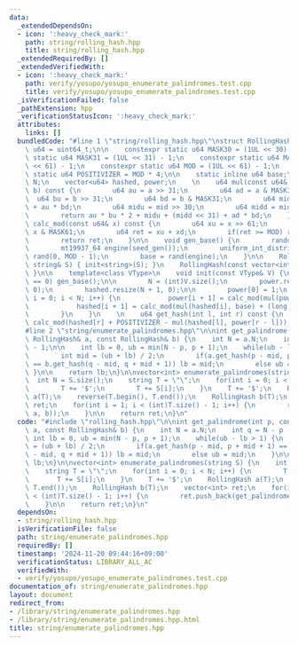```yaml
---
data:
  _extendedDependsOn:
  - icon: ':heavy_check_mark:'
    path: string/rolling_hash.hpp
    title: string/rolling_hash.hpp
  _extendedRequiredBy: []
  _extendedVerifiedWith:
  - icon: ':heavy_check_mark:'
    path: verify/yosupo/yosupo_enumerate_palindromes.test.cpp
    title: verify/yosupo/yosupo_enumerate_palindromes.test.cpp
  _isVerificationFailed: false
  _pathExtension: hpp
  _verificationStatusIcon: ':heavy_check_mark:'
  attributes:
    links: []
  bundledCode: "#line 1 \"string/rolling_hash.hpp\"\nstruct RollingHash{\n    using\
    \ u64 = uint64_t;\n\n    constexpr static u64 MASK30 = (1UL << 30) - 1;\n    constexpr\
    \ static u64 MASK31 = (1UL << 31) - 1;\n    constexpr static u64 MASK61 = (1UL\
    \ << 61) - 1;\n    constexpr static u64 MOD = (1UL << 61) - 1;\n    constexpr\
    \ static u64 POSITIVIZER = MOD * 4;\n\n    static inline u64 base;\n\n    int\
    \ N;\n    vector<u64> hashed, power;\n    \n    u64 mul(const u64& a, const u64&\
    \ b) const {\n        u64 au = a >> 31;\n        u64 ad = a & MASK31;\n      \
    \  u64 bu = b >> 31;\n        u64 bd = b & MASK31;\n        u64 mid = ad * bu\
    \ + au * bd;\n        u64 midu = mid >> 30;\n        u64 midd = mid & MASK30;\n\
    \        return au * bu * 2 + midu + (midd << 31) + ad * bd;\n    }\n\n    u64\
    \ calc_mod(const u64& x) const {\n        u64 xu = x >> 61;\n        u64 xd =\
    \ x & MASK61;\n        u64 ret = xu + xd;\n        if(ret >= MOD) ret -= MOD;\n\
    \        return ret;\n    }\n\n    void gen_base() {\n        random_device seed_gen;\n\
    \        mt19937_64 engine(seed_gen());\n        uniform_int_distribution<u64>\
    \ rand(0, MOD - 1);\n        base = rand(engine);\n    }\n\n    RollingHash(const\
    \ string& S) { init<string>(S); }\n    RollingHash(const vector<int>& V) { init<vector<int>>(V);\
    \ }\n\n    template<class VType>\n    void init(const VType& V) {\n        if(base\
    \ == 0) gen_base();\n\n        N = (int)V.size();\n        power.resize(N + 1,\
    \ 0);\n        hashed.resize(N + 1, 0);\n\n        power[0] = 1;\n        for(int\
    \ i = 0; i < N; i++) {\n            power[i + 1] = calc_mod(mul(power[i], base));\n\
    \            hashed[i + 1] = calc_mod(mul(hashed[i], base) + (long long)V[i]);\n\
    \        }\n    }\n    \n    u64 get_hash(int l, int r) const {\n        return\
    \ calc_mod(hashed[r] + POSITIVIZER - mul(hashed[l], power[r - l]));\n    }\n};\n\
    #line 2 \"string/enumerate_palindromes.hpp\"\n\nint get_palindrome(int p, const\
    \ RollingHash& a, const RollingHash& b) {\n    int N = a.N;\n    int q = N - p\
    \ - 1;\n\n    int lb = 0, ub = min(N - p, p + 1);\n    while(ub - lb > 1) {\n\
    \        int mid = (ub + lb) / 2;\n        if(a.get_hash(p - mid, p + mid + 1)\
    \ == b.get_hash(q - mid, q + mid + 1)) lb = mid;\n        else ub = mid;\n   \
    \ }\n\n    return lb;\n}\n\nvector<int> enumerate_palindromes(string S) {\n  \
    \  int N = S.size();\n    string T = \"\";\n    for(int i = 0; i < N; i++) {\n\
    \        T += '$';\n        T += S[i];\n    }\n    T += '$';\n    RollingHash\
    \ a(T);\n    reverse(T.begin(), T.end());\n    RollingHash b(T);\n    vector<int>\
    \ ret;\n    for(int i = 1; i < (int)T.size() - 1; i++) {\n        ret.push_back(get_palindrome(i,\
    \ a, b));\n    }\n\n    return ret;\n}\n"
  code: "#include \"rolling_hash.hpp\"\n\nint get_palindrome(int p, const RollingHash&\
    \ a, const RollingHash& b) {\n    int N = a.N;\n    int q = N - p - 1;\n\n   \
    \ int lb = 0, ub = min(N - p, p + 1);\n    while(ub - lb > 1) {\n        int mid\
    \ = (ub + lb) / 2;\n        if(a.get_hash(p - mid, p + mid + 1) == b.get_hash(q\
    \ - mid, q + mid + 1)) lb = mid;\n        else ub = mid;\n    }\n\n    return\
    \ lb;\n}\n\nvector<int> enumerate_palindromes(string S) {\n    int N = S.size();\n\
    \    string T = \"\";\n    for(int i = 0; i < N; i++) {\n        T += '$';\n \
    \       T += S[i];\n    }\n    T += '$';\n    RollingHash a(T);\n    reverse(T.begin(),\
    \ T.end());\n    RollingHash b(T);\n    vector<int> ret;\n    for(int i = 1; i\
    \ < (int)T.size() - 1; i++) {\n        ret.push_back(get_palindrome(i, a, b));\n\
    \    }\n\n    return ret;\n}\n"
  dependsOn:
  - string/rolling_hash.hpp
  isVerificationFile: false
  path: string/enumerate_palindromes.hpp
  requiredBy: []
  timestamp: '2024-11-20 09:44:16+09:00'
  verificationStatus: LIBRARY_ALL_AC
  verifiedWith:
  - verify/yosupo/yosupo_enumerate_palindromes.test.cpp
documentation_of: string/enumerate_palindromes.hpp
layout: document
redirect_from:
- /library/string/enumerate_palindromes.hpp
- /library/string/enumerate_palindromes.hpp.html
title: string/enumerate_palindromes.hpp
---
```

